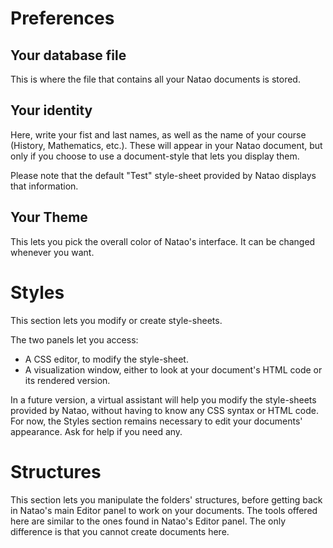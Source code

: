 # Preferences

## Your database file

This is where the file that contains all your Natao documents is stored.

## Your identity

Here, write your fist and last names, as well as the name of your course (History, Mathematics, etc.). These will appear in your Natao document, but only if you choose to use a document-style that lets you display them.

Please note that the default "Test" style-sheet provided by Natao displays that information.

## Your Theme

This lets you pick the overall color of Natao's interface. It can be changed whenever you want.

# Styles

This section lets you modify or create style-sheets.

The two panels let you access:

* A CSS editor, to modify the style-sheet.
* A visualization window, either to look at your document's HTML code or its rendered version.

In a future version, a virtual assistant will help you modify the style-sheets provided by Natao, without having to know any CSS syntax or HTML code. For now, the Styles section remains necessary to edit your documents' appearance. Ask for help if you need any.

# Structures

This section lets you manipulate the folders' structures, before getting back in Natao's main Editor panel to work on your documents. The tools offered here are similar to the ones found in Natao's Editor panel. The only difference is that you cannot create documents here.
